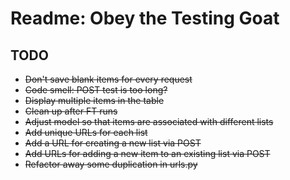 # Readme: Obey the Testing Goat

## TODO

- <del>Don't save blank items for every request
- <del>Code smell: POST test is too long?
- <del>Display multiple items in the table
- <del>Clean up after FT runs
- <del>Adjust model so that items are associated with different lists
- <deL>Add unique URLs for each list
- <del>Add a URL for creating a new list via POST
- <del>Add URLs for adding a new item to an existing list via POST
- <del>Refactor away some duplication in urls.py

